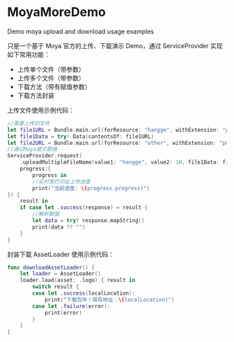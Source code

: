 # MoyaMoreDemo
Demo moya upload and download usage examples

只是一个基于 Moya 官方的上传、下载演示 Demo，通过 ServiceProvider 实现如下常用功能：

* 上传单个文件（带参数）
* 上传多个文件（带参数）
* 下载方法（带有赋值参数）
* 下载方法封装

上传文件使用示例代码：
```Swift
//需要上传的文件
let file1URL = Bundle.main.url(forResource: "hangge", withExtension: "png")!
let file1Data = try! Data(contentsOf: file1URL)
let file2URL = Bundle.main.url(forResource: "other", withExtension: "png")!
//通过Moya提交数据
ServiceProvider.request(
    .uploadMultipleFileName(value1: "hangge", value2: 10, file1Data: file1Data, file2URL: file2URL),
    progress:{
        progress in
        //实时答打印出上传进度
        print("当前进度: \(progress.progress)")
}) {
    result in
    if case let .success(response) = result {
        //解析数据
        let data = try? response.mapString()
        print(data ?? "")
    }
}
```

封装下载 AssetLoader 使用示例代码：
```Swift
func downloadAssetLoader() {
    let loader = AssetLoader()
    loader.load(asset: .logo) { result in
        switch result {
        case let .success(localLocation):
            print("下载完毕！保存地址：\(localLocation)")
        case let .failure(error):
            print(error)
        }
    }
}
```
